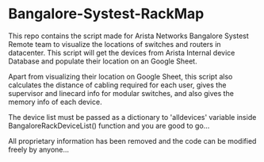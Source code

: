 # Bangalore-Systest-RackMap

This repo contains the script made for Arista Networks Bangalore Systest Remote team to visualize the locations of switches and routers in datacenter. This script will get the devices from Arista Internal device Database and populate their location on an Google Sheet.

Apart from visualizing their location on Google Sheet, this script also calculates the distance of cabling required for each user, gives the supervisor and linecard info for modular switches, and also gives the memory info of each device.

The device list must be passed as a dictionary to 'alldevices' variable inside BangaloreRackDeviceList() function and you are good to go...

All proprietary information has been removed and the code can be modified freely by anyone...
